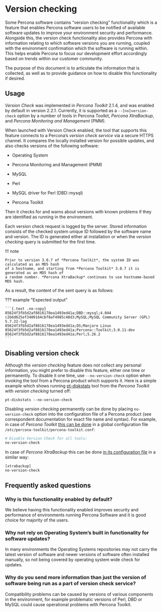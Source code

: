 # Version checking

Some Percona software contains “version checking” functionality which is a
feature that enables Percona software users to be notified of available software
updates to improve your environment security and performance. Alongside this,
the version check functionality also provides Percona with information relating
to which software versions you are running, coupled with the environment
confirmation which the software is running within. This helps enable Percona to
focus our development effort accordingly based on trends within our customer
community.

The purpose of this document is to articulate the information that is collected,
as well as to provide guidance on how to disable this functionality if desired.

## Usage

*Version Check* was implemented in *Percona Toolkit* 2.1.4, and was enabled by default in
version 2.2.1. Currently, it is supported as a `--[no]version-check` option
by a number of tools in Percona Toolkit, *Percona XtraBackup*, and *Percona Monitoring and Management* (PMM).

When launched with Version Check enabled, the tool that supports this feature
connects to a Percona’s *version check service* via a secure HTTPS channel. It
compares the locally installed version for possible updates, and also checks
versions of the following software:


* Operating System


* Percona Monitoring and Management (PMM)


* MySQL


* Perl


* MySQL driver for Perl (DBD::mysql)


* Percona Toolkit

Then it checks for and warns about versions with known problems if they are
identified as running in the environment.

Each version check request is logged by the server. Stored information consists
of the checked system unique ID followed by the software name and version.  The
ID is generated either at installation or when the *version checking* query is
submitted for the first time.

!!! note
 
    Prior to version 3.0.7 of *Percona Toolkit*, the system ID was calculated as an MD5 hash
    of a hostname, and starting from *Percona Toolkit* 3.0.7 it is generated as an MD5 hash of
    a random number. *Percona XtraBackup* continues to use hostname-based MD5 hash.

As a result, the content of the sent query is as follows:

??? example "Expected output"

    ```{.text .no-copy}
    85624f3fb5d2af8816178ea1493ed41a;DBD::mysql;4.044
    c2b6d625ef3409164cbf8af4985c48d3;MySQL;MySQL Community Server (GPL) 5.7.22-log
    85624f3fb5d2af8816178ea1493ed41a;OS;Manjaro Linux
    85624f3fb5d2af8816178ea1493ed41a;Percona::Toolkit;3.0.11-dev
    85624f3fb5d2af8816178ea1493ed41a;Perl;5.26.2
    ```

## Disabling version check

Although the *version checking* feature does not collect any personal information,
you might prefer to disable this feature, either one time or permanently.  To
disable it one time, use `--no-version-check` option when invoking the tool
from a Percona product which supports it. Here is a simple example which shows
running [pt-diskstats](https://www.percona.com/doc/percona-toolkit/LATEST/pt-diskstats.html) tool
from the *Percona Toolkit* with *version checking* turned off:

```text
pt-diskstats --no-version-check
```

Disabling *version checking* permanently can be done by placing
`no-version-check` option into the configuration file of a Percona product
(see correspondent documentation for exact file name and syntax). For example,
in case of *Percona Toolkit* [this can be done](https://www.percona.com/doc/percona-toolkit/LATEST/configuration_files.html)
in a global configuration file `/etc/percona-toolkit/percona-toolkit.conf`:

```{.bash data-prompt="#"}
# Disable Version Check for all tools:
no-version-check
```

In case of *Percona XtraBackup* this can be done [in its configuration file](https://docs.percona.com/percona-xtrabackup/8.0/using_xtrabackup/configuring.html)
in a similar way:

```text
[xtrabackup]
no-version-check
```

## Frequently asked questions

### Why is this functionality enabled by default?

We believe having this functionality enabled improves security and performance
of environments running Percona Software and it is good choice for majority of
the users.

### Why not rely on Operating System’s built in functionality for software updates?

In many environments the Operating Systems repositories may not carry the latest
version of software and newer versions of software often installed manually, so
not being covered by operating system wide check for updates.

### Why do you send more information than just the version of software being run as a part of version check service?

Compatibility problems can be caused by versions of various components in the
environment, for example problematic versions of Perl, DBD or MySQL could cause
operational problems with Percona Toolkit.


